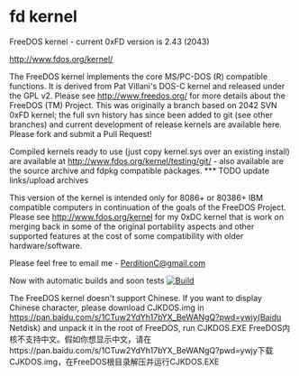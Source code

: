 fd kernel
=========

FreeDOS kernel - current 0xFD version is 2.43 (2043)

http://www.fdos.org/kernel/

The FreeDOS kernel implements the core MS/PC-DOS (R) compatible functions.  It is derived from Pat Villani's DOS-C kernel and released under the GPL v2.  Please see http://www.freedos.org/ for more details about the FreeDOS (TM) Project.   This was originally a branch based on 2042 SVN 0xFD kernel; the full svn history has since been added to git (see other branches) and current development of release kernels are available here.  Please fork and submit a Pull Request!

Compiled kernels ready to use (just copy kernel.sys over an existing install) are available at http://www.fdos.org/kernel/testing/git/ - also available are the source archive and fdpkg compatible packages.  *** TODO update links/upload archives


This version of the kernel is intended only for 8086+ or 80386+ IBM compatible computers in continuation of the goals of the FreeDOS Project.  Please see http://www.fdos.org/kernel for my 0xDC kernel that is work on merging back in some of the original portability aspects and other supported features at the cost of some compatibility with older hardware/software.

Please feel free to email me - PerditionC@gmail.com

Now with automatic builds and soon tests [![Build](../../workflows/Build/badge.svg)](../../actions)

The FreeDOS kernel doesn't support Chinese. If you want to display Chinese character, please download CJKDOS.img in https://pan.baidu.com/s/1CTuw2YdYh17bYX_BeWANgQ?pwd=ywjy(Baidu Netdisk) and unpack it in the root of FreeDOS, run CJKDOS.EXE
FreeDOS内核不支持中文。假如你想显示中文，请在https://pan.baidu.com/s/1CTuw2YdYh17bYX_BeWANgQ?pwd=ywjy下载CJKDOS.img，在FreeDOS根目录解压并运行CJKDOS.EXE
